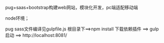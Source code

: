 pug+saas+bootstrap构建web网站，模块化开发，pc端适配移动端

node环境；

pug sass文件编译见gulpfile.js
根目录下==>npm install 下载依赖插件
      ==> gulp  启动
      ==> http://localhost:8081/
